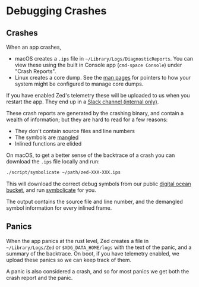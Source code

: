 # Debugging Crashes

## Crashes

When an app crashes,

- macOS creates a `.ips` file in `~/Library/Logs/DiagnosticReports`. You can view these using the built in Console app (`cmd-space Console`) under "Crash Reports".
- Linux creates a core dump. See the [man pages](https://man7.org/linux/man-pages/man5/core.5.html) for pointers to how your system might be configured to manage core dumps.

If you have enabled Zed's telemetry these will be uploaded to us when you restart the app. They end up in a [Slack channel (internal only)](https://zed-industries.slack.com/archives/C04S6T1T7TQ).

These crash reports are generated by the crashing binary, and contain a wealth of information; but they are hard to read for a few reasons:

- They don't contain source files and line numbers
- The symbols are [mangled](https://doc.rust-lang.org/rustc/symbol-mangling/index.html)
- Inlined functions are elided

On macOS, to get a better sense of the backtrace of a crash you can download the `.ips` file locally and run:

```sh
./script/symbolicate ~/path/zed-XXX-XXX.ips
```

This will download the correct debug symbols from our public [digital ocean bucket](https://zed-debug-symbols.nyc3.digitaloceanspaces.com), and run [symbolicate](https://crates.io/crates/symbolicate) for you.

The output contains the source file and line number, and the demangled symbol information for every inlined frame.

## Panics

When the app panics at the rust level, Zed creates a file in `~/Library/Logs/Zed` or `$XDG_DATA_HOME/logs` with the text of the panic, and a summary of the backtrace. On boot, if you have telemetry enabled, we upload these panics so we can keep track of them.

A panic is also considered a crash, and so for most panics we get both the crash report and the panic.
